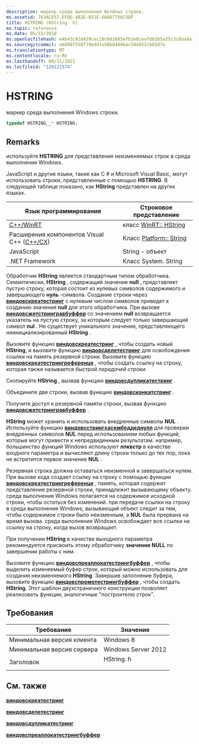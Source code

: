 ```yaml
---
description: маркер среда выполнения Windows строки.
ms.assetid: 763ACE57-EFDD-482E-851E-668D7756C5DF
title: HSTRING (HString. h)
ms.topic: reference
ms.date: 05/31/2018
ms.openlocfilehash: e4b43c92d439cec10c0d1683efb1e8ceafd8165a35c3c8aa9a1b35150e43a33a
ms.sourcegitcommit: e6600f550f79bddfe58bd4696ac50dd52cb03d7e
ms.translationtype: MT
ms.contentlocale: ru-RU
ms.lasthandoff: 08/11/2021
ms.locfileid: "120121574"
---
```

# <a name="hstring"></a>HSTRING

маркер среда выполнения Windows строки.


```C++
typedef HSTRING__* HSTRING;
```



## <a name="remarks"></a>Remarks

используйте **HSTRING** для представления неизменяемых строк в среда выполнения Windows.

JavaScript и другие языки, такие как C \# и Microsoft Visual Basic, могут использовать строки, представленные с помощью **HSTRING**. В следующей таблице показано, как **HString** представлен на других языках.



| Язык программирования                                                                    | Строковое представление                                      |
|-----------------------------------------------------------------------------------------|------------------------------------------------------------|
| [C++/WinRT](/windows/uwp/cpp-and-winrt-apis/intro-to-using-cpp-with-winrt)              | класс [WinRT:: HString](/uwp/cpp-ref-for-winrt/hstring)     |
| Расширения компонентов Visual C++ ([C++/CX](/cpp/cppcx/visual-c-language-reference-c-cx)) | Класс [Platform:: String](/cpp/cppcx/platform-string-class) |
| JavaScript                                                                              | String - объект                                              |
| .NET Framework                                                                          | Класс System. String                                        |



 

Обработчик **HString** является стандартным типом обработчика. Семантически, **HString** , содержащий значение **null** , представляет пустую строку, которая состоит из нулевых символов содержимого и завершающего **нуль** -символа. Создание строки через [**виндовскреатестринг**](/windows/win32/api/winstring/nf-winstring-windowscreatestring) с нулевым числом символов приведет к созданию значения **null** для этого обработчика. При вызове [**виндовсжетстрингравбуффер**](/windows/win32/api/winstring/nf-winstring-windowsgetstringrawbuffer) со значением **null** возвращается указатель на пустую строку, за которым следует только завершающий символ **nul** . Не существует уникального значения, представляющего неинициализированный **HString** .

Вызовите функцию [**виндовскреатестринг**](/windows/win32/api/winstring/nf-winstring-windowscreatestring) , чтобы создать новый **HString**, и вызовите функцию [**виндовсделетестринг**](/windows/win32/api/winstring/nf-winstring-windowsdeletestring) для освобождения ссылки на память резервной строки. Вызовите функцию [**виндовскреатестрингреференце**](/windows/win32/api/winstring/nf-winstring-windowscreatestringreference) , чтобы создать ссылку на строку, которая также называется *быстрой передачей строки*.

Скопируйте **HString** , вызвав функцию [**виндовсдупликатестринг**](/windows/win32/api/winstring/nf-winstring-windowsduplicatestring) .

Объедините две строки, вызвав функцию [**виндовсконкатстринг**](/windows/win32/api/winstring/nf-winstring-windowsconcatstring) .

Получите доступ к резервной памяти строки, вызвав функцию [**виндовсжетстрингравбуффер**](/windows/win32/api/winstring/nf-winstring-windowsgetstringrawbuffer) .

**HString** может хранить и использовать внедренные символы **NUL** . Используйте функцию [**виндовсстрингхасембеддеднулл**](/windows/win32/api/winstring/nf-winstring-windowsstringhasembeddednull) для проверки внедренных символов **NUL** перед использованием любых функций, которые могут привести к непредвиденным результатам. например, большинство функций Windows используют **лпквстр** в качестве входного параметра и вычисляют длину строки только до тех пор, пока не встретится первое значение **NUL** .

Резервная строка должна оставаться неизменной и завершаться нулем. При вызове кода создает ссылку на строку с помощью функции [**виндовскреатестрингреференце**](/windows/win32/api/winstring/nf-winstring-windowscreatestringreference) , память, которая содержит представление резервной строки, принадлежит вызывающему объекту. среда выполнения Windows полагается на содержимое исходной строки, чтобы остаться без изменений. при передаче ссылки на строку в среда выполнения Windows, вызывающий объект следит за тем, чтобы содержимое строки было неизменным, а **NUL** была прервана на время вызова. среда выполнения Windows освобождает все ссылки на ссылку на строку, когда вызов возвращает.

При получении **HString** в качестве выходного параметра рекомендуется присвоить этому обработчику **значение NULL** по завершении работы с ним.

Вызовите функцию [**виндовспреаллокатестрингбуффер**](/windows/win32/api/winstring/nf-winstring-windowspreallocatestringbuffer) , чтобы выделить изменяемый буфер строк, который можно использовать для создания неизменяемого **HString**. Завершив заполнение буфера, вызовите функцию [**виндовспромотестрингбуффер**](/windows/win32/api/winstring/nf-winstring-windowspromotestringbuffer) , чтобы создать **HString**. Этот шаблон двухстраничного конструкции позволяет реализовать функции, аналогичные "построителю строк".

## <a name="requirements"></a>Требования



| Требование | Значение |
|-------------------------------------|--------------------------------------------------------------------------------------|
| Минимальная версия клиента<br/> | Windows 8<br/>                                                                 |
| Минимальная версия сервера<br/> | Windows Server 2012<br/>                                                       |
| Заголовок<br/>                   | <dl> <dt>HString. h</dt> </dl> |



## <a name="see-also"></a>См. также

<dl> <dt>


</dt> <dt>

[**виндовскреатестринг**](/windows/win32/api/winstring/nf-winstring-windowscreatestring)
</dt> <dt>

[**виндовсделетестринг**](/windows/win32/api/winstring/nf-winstring-windowsdeletestring)
</dt> <dt>

[**виндовсдупликатестринг**](/windows/win32/api/winstring/nf-winstring-windowsduplicatestring)
</dt> <dt>

[**виндовспреаллокатестрингбуффер**](/windows/win32/api/winstring/nf-winstring-windowspreallocatestringbuffer)
</dt> </dl>

 

 
